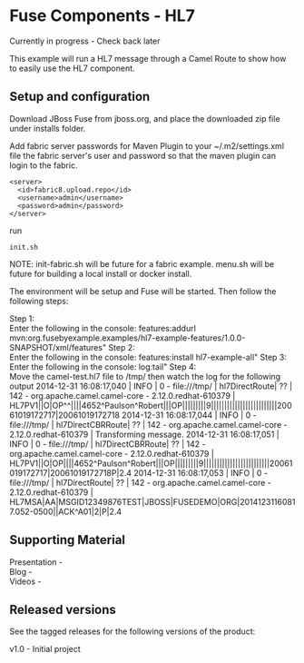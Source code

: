 Fuse Components - HL7
======================================================
Currently in progress - Check back later

This example will run a HL7 message through a Camel Route to show how to easily use the HL7 component.


Setup and configuration
-----------------------

Download JBoss Fuse from jboss.org, and place the downloaded zip file under installs folder.

Add fabric server passwords for Maven Plugin to your ~/.m2/settings.xml file the fabric server's user and password so that the maven plugin can login to the fabric.

```
<server>
  <id>fabric8.upload.repo</id>
  <username>admin</username>
  <password>admin</password>
</server>
```

run 
```
init.sh
```
NOTE: init-fabric.sh will be future for a fabric example.  menu.sh will be future for building a local install or docker install.

The environment will be setup and Fuse will be started.  Then follow the following steps:

Step 1:  
  Enter the following in the console: features:addurl mvn:org.fusebyexample.examples/hl7-example-features/1.0.0-SNAPSHOT/xml/features"
Step 2:  
  Enter the following in the console: features:install hl7-example-all"
Step 3:  
  Enter the following in the console: log:tail"
Step 4:  
  Move the camel-test.hl7 file to /tmp/ then watch the log for the following output
2014-12-31 16:08:17,040 | INFO  | 0 - file:///tmp/ | hl7DirectRoute| ?? | 142 - org.apache.camel.camel-core - 2.12.0.redhat-610379 | HL7PV1||O|OP^^||||4652^Paulson^Robert|||OP|||||||||9|||||||||||||||||||||||||20061019172717|20061019172718
2014-12-31 16:08:17,044 | INFO  | 0 - file:///tmp/ | hl7DirectCBRRoute| ?? | 142 - org.apache.camel.camel-core - 2.12.0.redhat-610379 | Transforming message.
2014-12-31 16:08:17,051 | INFO  | 0 - file:///tmp/ | hl7DirectCBRRoute| ?? | 142 - org.apache.camel.camel-core - 2.12.0.redhat-610379 | HL7PV1||O|OP||||4652^Paulson^Robert|||OP|||||||||9|||||||||||||||||||||||||20061019172717|20061019172718P|2.4
2014-12-31 16:08:17,053 | INFO  | 0 - file:///tmp/ | hl7DirectRoute| ?? | 142 - org.apache.camel.camel-core - 2.12.0.redhat-610379 | HL7MSA|AA|MSGID12349876TEST|JBOSS|FUSEDEMO|ORG|20141231160817.052-0500||ACK^A01|2|P|2.4

Supporting Material
-------------------

Presentation -  
Blog -  
Videos -   


Released versions
-----------------


See the tagged releases for the following versions of the product:

v1.0 - Initial project
